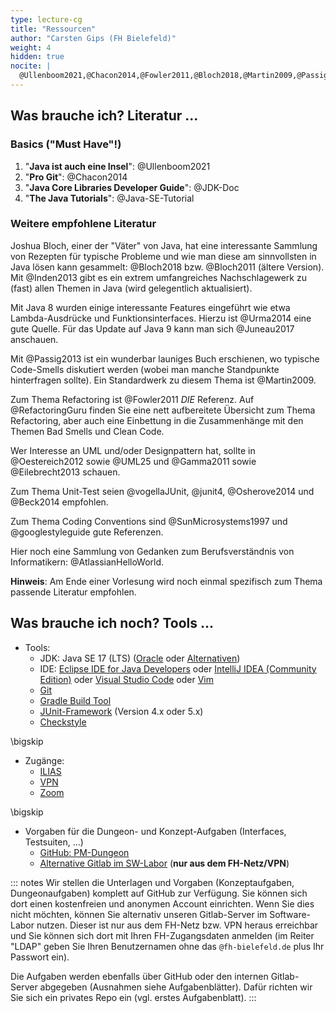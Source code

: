 ```yaml
---
type: lecture-cg
title: "Ressourcen"
author: "Carsten Gips (FH Bielefeld)"
weight: 4
hidden: true
nocite: |
  @Ullenboom2021,@Chacon2014,@Fowler2011,@Bloch2018,@Martin2009,@Passig2013,@Urma2014
---
```



## Was brauche ich? Literatur ...

### Basics ("Must Have"!)

1.  "**Java ist auch eine Insel**": @Ullenboom2021
2.  "**Pro Git**": @Chacon2014
3.  "**Java Core Libraries Developer Guide**": @JDK-Doc
4.  "**The Java Tutorials**": @Java-SE-Tutorial

### Weitere empfohlene Literatur

Joshua Bloch, einer der "Väter" von Java, hat eine interessante Sammlung von Rezepten für
typische Probleme und wie man diese am sinnvollsten in Java lösen kann gesammelt: @Bloch2018
bzw. @Bloch2011 (ältere Version). Mit @Inden2013 gibt es ein extrem umfangreiches Nachschlagewerk
zu (fast) allen Themen in Java (wird gelegentlich aktualisiert).

Mit Java 8 wurden einige interessante Features eingeführt wie etwa Lambda-Ausdrücke und
Funktionsinterfaces. Hierzu ist @Urma2014 eine gute Quelle. Für das Update auf Java 9 kann
man sich @Juneau2017 anschauen.

Mit @Passig2013 ist ein wunderbar launiges Buch erschienen, wo typische Code-Smells diskutiert
werden (wobei man manche Standpunkte hinterfragen sollte). Ein Standardwerk zu diesem Thema
ist @Martin2009.

Zum Thema Refactoring ist @Fowler2011 _DIE_ Referenz. Auf @RefactoringGuru finden Sie eine nett
aufbereitete Übersicht zum Thema Refactoring, aber auch eine Einbettung in die Zusammenhänge mit
den Themen Bad Smells und Clean Code.

Wer Interesse an UML und/oder Designpattern hat, sollte in @Oestereich2012 sowie @UML25 und
@Gamma2011 sowie @Eilebrecht2013 schauen.

Zum Thema Unit-Test seien @vogellaJUnit, @junit4, @Osherove2014 und @Beck2014 empfohlen.

Zum Thema Coding Conventions sind @SunMicrosystems1997 und @googlestyleguide gute Referenzen.

Hier noch eine Sammlung von Gedanken zum Berufsverständnis von Informatikern: @AtlassianHelloWorld.

**Hinweis**: Am Ende einer Vorlesung wird noch einmal spezifisch zum Thema passende Literatur empfohlen.


## Was brauche ich noch? Tools ...

*   Tools:
    *   JDK: Java SE 17 (LTS) ([Oracle](https://www.oracle.com/java/technologies/downloads/) oder [Alternativen](https://code.visualstudio.com/docs/languages/java#_install-a-java-development-kit-jdk))
    *   IDE: [Eclipse IDE for Java Developers](https://www.eclipse.org/downloads/)
        oder [IntelliJ IDEA (Community Edition)](https://www.jetbrains.com/idea/)
        oder [Visual Studio Code](https://code.visualstudio.com/)
        oder [Vim](https://www.vim.org/)
    *   [Git](https://git-scm.com/)
    *   [Gradle Build Tool](https://gradle.org/)
    *   [JUnit-Framework](https://junit.org/) (Version 4.x oder 5.x)
    *   [Checkstyle](https://checkstyle.org/)

\bigskip

*   Zugänge:
    *   [ILIAS](https://www.fh-bielefeld.de/elearning/goto.php?target=crs_1015325&client_id=FH-Bielefeld)
    *   [VPN](https://www.fh-bielefeld.de/dvz/it-services/vpn)
    *   [Zoom](https://www.fh-bielefeld.de/dvz/zoom)

\bigskip

*   Vorgaben für die Dungeon- und Konzept-Aufgaben (Interfaces, Testsuiten, ...)
    *   [GitHub: PM-Dungeon](https://github.com/PM-Dungeon/pm-s22-vorgaben)
    *   [Alternative Gitlab im SW-Labor](http://git03-ifm-min.ad.fh-bielefeld.de/cagix/pm-s22-vorgaben) (**nur aus dem FH-Netz/VPN**)

::: notes
Wir stellen die Unterlagen und Vorgaben (Konzeptaufgaben, Dungeonaufgaben) komplett auf GitHub zur Verfügung.
Sie können sich dort einen kostenfreien und anonymen Account einrichten. Wenn Sie dies nicht möchten, können
Sie alternativ unseren Gitlab-Server im Software-Labor nutzen. Dieser ist nur aus dem FH-Netz bzw. VPN heraus
erreichbar und Sie können sich dort mit Ihren FH-Zugangsdaten anmelden (im Reiter "LDAP" geben Sie Ihren
Benutzernamen ohne das `@fh-bielefeld.de` plus Ihr Passwort ein).

Die Aufgaben werden ebenfalls über GitHub oder den internen Gitlab-Server abgegeben (Ausnahmen siehe Aufgabenblätter).
Dafür richten wir Sie sich ein privates Repo ein (vgl. erstes Aufgabenblatt).
:::
